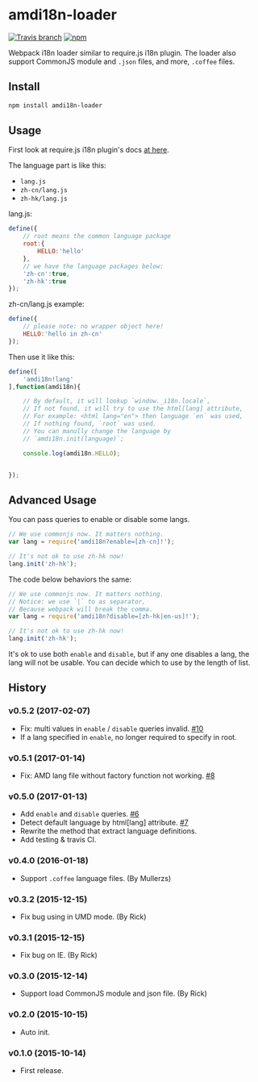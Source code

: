 # amdi18n-loader

[![Travis branch](https://img.shields.io/travis/futuweb/webpack-amdi18n-loader/master.svg)](https://travis-ci.org/futuweb/webpack-amdi18n-loader)
[![npm](https://img.shields.io/npm/v/amdi18n-loader.svg)](https://npmjs.com/package/amdi18n-loader)

Webpack i18n loader similar to require.js i18n plugin. The loader also support CommonJS module and `.json` files, and more, `.coffee` files.

## Install

```sh
npm install amdi18n-loader
```

## Usage

First look at require.js i18n plugin's docs [at here](http://requirejs.org/docs/api.html#i18n).

The language part is like this:

- `lang.js`
- `zh-cn/lang.js`
- `zh-hk/lang.js`

lang.js:

```javascript
define({
    // root means the common language package
    root:{
        HELLO:'hello'
    },
    // we have the language packages below:
    'zh-cn':true,
    'zh-hk':true
});
```

zh-cn/lang.js example:

```javascript
define({
    // please note: no wrapper object here!
    HELLO:'hello in zh-cn'
});
```

Then use it like this:

```javascript
define([
    'amdi18n!lang'
],function(amdi18n){

    // By default, it will lookup `window._i18n.locale`,
    // If not found, it will try to use the html[lang] attribute,
    // For example: <html lang="en"> then language `en` was used,
    // If nothing found, `root` was used.
    // You can manully change the language by
    // `amdi18n.init(language)`;

    console.log(amdi18n.HELLO);


});
```

## Advanced Usage

You can pass queries to enable or disable some langs.

```javascript
// We use commonjs now. It matters nothing.
var lang = require('amdi18n?enable=[zh-cn]!');

// It's not ok to use zh-hk now!
lang.init('zh-hk');
```

The code below behaviors the same:

```javascript
// We use commonjs now. It matters nothing.
// Notice: we use `|` to as separator,
// Because webpack will break the comma.
var lang = require('amdi18n?disable=[zh-hk|en-us]!');

// It's not ok to use zh-hk now!
lang.init('zh-hk');
```

It's ok to use both `enable` and `disable`, but if any one disables a lang, the lang will not be usable. You can decide which to use by the length of list.

## History

### v0.5.2 (2017-02-07)

- Fix: multi values in `enable` / `disable` queries invalid. [#10](https://github.com/futuweb/webpack-amdi18n-loader/issues/10)
- If a lang specified in `enable`, no longer required to specify in root.

### v0.5.1 (2017-01-14)

- Fix: AMD lang file without factory function not working. [#8](https://github.com/futuweb/webpack-amdi18n-loader/issues/8)

### v0.5.0 (2017-01-13)

- Add `enable` and `disable` queries. [#6](https://github.com/futuweb/webpack-amdi18n-loader/issues/7)
- Detect default language by html[lang] attribute. [#7](https://github.com/futuweb/webpack-amdi18n-loader/issues/7)
- Rewrite the method that extract language definitions.
- Add testing & travis CI.

### v0.4.0 (2016-01-18)

- Support `.coffee` language files. (By Mullerzs)

### v0.3.2 (2015-12-15)

- Fix bug using in UMD mode. (By Rick)

### v0.3.1 (2015-12-15)

- Fix bug on IE. (By Rick)

### v0.3.0 (2015-12-14)

- Support load CommonJS module and json file. (By Rick)

### v0.2.0 (2015-10-15)

- Auto init.

### v0.1.0 (2015-10-14)

- First release.
